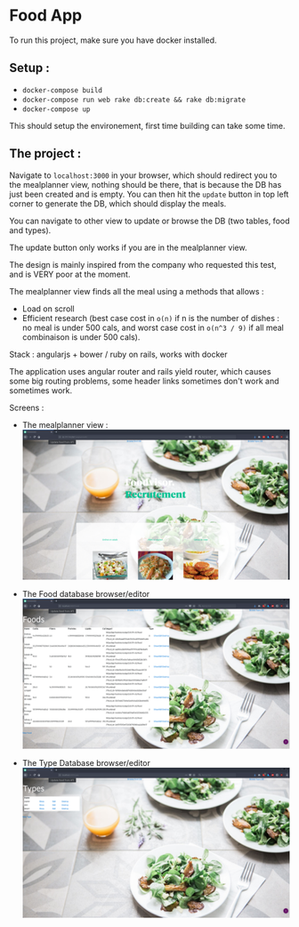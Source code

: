 # Food App

To run this project, make sure you have docker installed.

## Setup :
 - `docker-compose build`
 - `docker-compose run web rake db:create && rake db:migrate`
 - `docker-compose up`

This should setup the environement, first time building can take some time.

## The project :

Navigate to `localhost:3000` in your browser, which should redirect you to the mealplanner view, nothing should be there, that is because the DB has just been created and is empty. You can then hit the `update` button in top left corner to generate the DB, which should display the meals.

You can navigate to other view to update or browse the DB (two tables, food and types).

The update button only works if you are in the mealplanner view.

The design is mainly inspired from the company who requested this test, and is VERY poor at the moment.

The mealplanner view finds all the meal using a methods that allows :
- Load on scroll
- Efficient research (best case cost in `o(n)` if n is the number of dishes : no meal is under 500 cals, and worst case cost in `o(n^3 / 9)` if all meal combinaison is under 500 cals).

Stack : angularjs + bower / ruby on rails, works with docker

The application uses angular router and rails yield router, which causes some big routing problems, some header links sometimes don't work and sometimes work.


Screens :

 - The mealplanner view :
![Screen 1](/app/assets/images/screen.png "Optional Title")

 - The Food database browser/editor
![Screen 2](/app/assets/images/screen-2.png "Optional Title")

 - The Type Database browser/editor
![Screen 3](/app/assets/images/screen-3.png "Optional Title")
